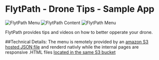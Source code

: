# FlytPath - Drone Tips -  Sample App

![FlytPath Menu](http://erikbye.me/dev/flytpath1.png)
![FlytPath Content](http://erikbye.me/dev/flytpath1.png)
![FlytPath Menu](http://erikbye.me/dev/flytpath1.png)

FlytPath provides tips and videos on how to better opperate your drone.


##Technical Details:
The menu is remotely provided by an [amazon S3 hosted JSON file](https://s3.amazonaws.com/flytpath-1/menu.json) and renderd nativly while the internal pages are responsive .HTML files [located in the same S3 bucket](https://s3.amazonaws.com/flytpath-1/Phantom/index.html)


